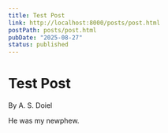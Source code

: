 ```yaml
---
title: Test Post
link: http://localhost:8000/posts/post.html
postPath: posts/post.html
pubDate: "2025-08-27"
status: published
---
```


# Test Post

By A. S. Doiel

He was my newphew.
